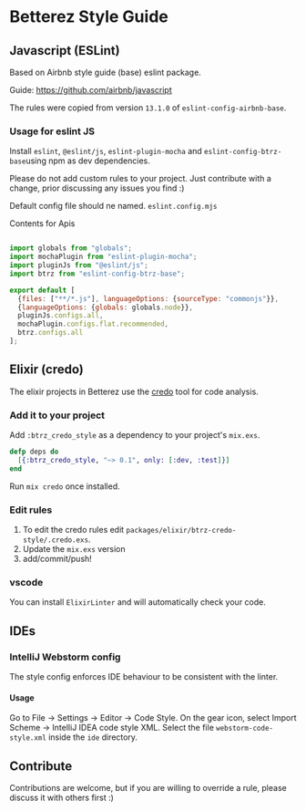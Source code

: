 # Betterez Style Guide

## Javascript (ESLint)

Based on Airbnb style guide (base) eslint package.

Guide: https://github.com/airbnb/javascript

The rules were copied from version `13.1.0` of `eslint-config-airbnb-base`.

### Usage for eslint JS

Install `eslint`, `@eslint/js`, `eslint-plugin-mocha` and `eslint-config-btrz-base`using npm as dev dependencies.

Please do not add custom rules to your project.
Just contribute with a change, prior discussing any issues you find :)

Default config file should ne named. `eslint.config.mjs`

Contents for Apis

```js

import globals from "globals";
import mochaPlugin from "eslint-plugin-mocha";
import pluginJs from "@eslint/js";
import btrz from "eslint-config-btrz-base";

export default [
  {files: ["**/*.js"], languageOptions: {sourceType: "commonjs"}},
  {languageOptions: {globals: globals.node}},
  pluginJs.configs.all,
  mochaPlugin.configs.flat.recommended,
  btrz.configs.all
];

```

## Elixir (credo)
The elixir projects in Betterez use the [credo](https://github.com/rrrene/credo/) tool for code analysis.

### Add it to your project

Add `:btrz_credo_style` as a dependency to your project's `mix.exs`.

```elixir
defp deps do
  [{:btrz_credo_style, "~> 0.1", only: [:dev, :test]}]
end
```

Run `mix credo` once installed.

### Edit rules

1. To edit the credo rules edit `packages/elixir/btrz-credo-style/.credo.exs`.
2. Update the `mix.exs` version
3. add/commit/push!

### vscode

You can install `ElixirLinter` and will automatically check your code.

## IDEs

### IntelliJ Webstorm config

The style config enforces IDE behaviour to be consistent with the linter.

#### Usage

Go to File -> Settings -> Editor -> Code Style. On the gear icon, select Import Scheme -> IntelliJ IDEA code style XML. 
Select the file `webstorm-code-style.xml` inside the `ide` directory.

## Contribute

Contributions are welcome, but if you are willing to override a rule, please discuss it with others first :)